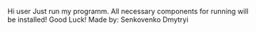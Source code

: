 Hi user
Just run my programm. 
All necessary components for running will be installed! 
Good Luck! 
Made by: Senkovenko Dmytryi 
